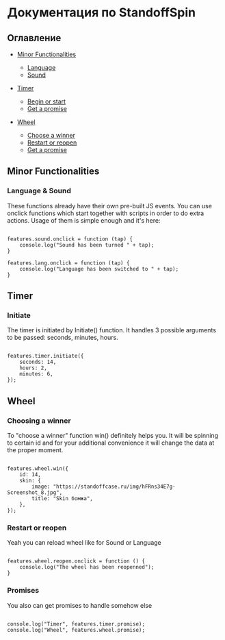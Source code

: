 # Документация по StandoffSpin

## Оглавление

- [Minor Functionalities](#Minor-Functionalities)
	- [Language](#Language--Sound)
	- [Sound](#Language--Sound)

- [Timer](#Timer)
	- [Begin or start](#Initiate)
	- [Get a promise](#Promises)
	
- [Wheel](#Wheel)
	- [Choose a winner](#Choosing-a-winner)
	- [Restart or reopen](#Restart-or-reopen)
	- [Get a promise](#Promises)
	
## Minor Functionalities

### Language & Sound

These functions already have their own pre-built JS events. You can use onclick functions which start together with scripts in order to do extra actions. Usage of them is simple enough and it's here:

```JS

features.sound.onclick = function (tap) {
    console.log("Sound has been turned " + tap);
}

features.lang.onclick = function (tap) {
    console.log("Language has been switched to " + tap);
}

```

## Timer

### Initiate

The timer is initiated by Initiate() function. It handles 3 possible arguments to be passed: seconds, minutes, hours.

```JS

features.timer.initiate({
    seconds: 14,
    hours: 2,
    minutes: 6, 
});

```

## Wheel

### Choosing a winner

To "choose a winner" function win() definitely helps you. It will be spinning to certain id and for your additional convenience it will change the data at the proper moment.

```JS

features.wheel.win({
    id: 14,
    skin: {
        image: "https://standoffcase.ru/img/hFRns34E7g-Screenshot_8.jpg",
        title: "Skin бомжа",
    },
});

```

### Restart or reopen

Yeah you can reload wheel like for Sound or Language

```JS

features.wheel.reopen.onclick = function () {
    console.log("The wheel has been reopenned");
}

```

### Promises

You also can get promises to handle somehow else

```JS

console.log("Timer", features.timer.promise);
console.log("Wheel", features.wheel.promise);

```
